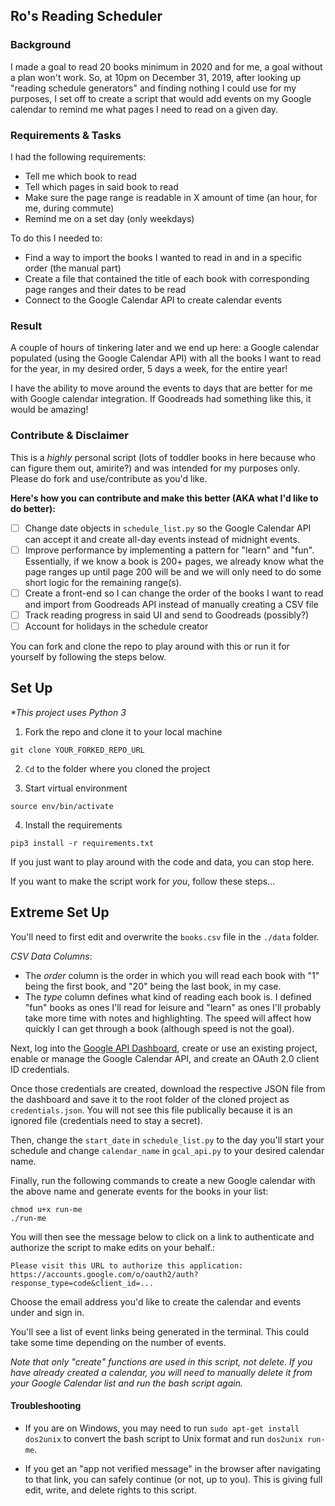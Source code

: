 
## Ro's Reading Scheduler

### Background
I made a goal to read 20 books minimum in 2020 and for me, a goal without a plan won't work. So, at 10pm on December 31, 2019, after looking up "reading schedule generators" and finding nothing I could use for my purposes, I set off to create a script that would add events on my Google calendar to remind me what pages I need to read on a given day.

### Requirements & Tasks
I had the following requirements:
- Tell me which book to read
- Tell which pages in said book to read
- Make sure the page range is readable in X amount of time (an hour, for me, during commute)
- Remind me on a set day (only weekdays)

To do this I needed to:
- Find a way to import the books I wanted to read in and in a specific order (the manual part)
- Create a file that contained the title of each book with corresponding page ranges and their dates to be read
- Connect to the Google Calendar API to create calendar events

### Result 
A couple of hours of tinkering later and we end up here: a Google calendar populated (using the Google Calendar API) with all the books I want to read for the year, in my desired order, 5 days a week, for the entire year! 

I have the ability to move around the events to days that are better for me with Google calendar integration. If Goodreads had something like this, it would be amazing!

### Contribute & Disclaimer

This is a _highly_ personal script (lots of toddler books in here because who can figure them out, amirite?) and was intended for my purposes only. Please do fork and use/contribute as you'd like.

**Here's how you can contribute and make this better (AKA what I'd like to do better):**

- [ ] Change date objects in `schedule_list.py` so the Google Calendar API can accept it and create all-day events instead of midnight events.
- [ ] Improve performance by implementing a pattern for "learn" and "fun". Essentially, if we know a book is 200+ pages, we already know what the page ranges up until page 200 will be and we will only need to do some short logic for the remaining range(s).
- [ ] Create a front-end so I can change the order of the books I want to read and import from Goodreads API instead of manually creating a CSV file
- [ ] Track reading progress in said UI and send to Goodreads (possibly?)
- [ ] Account for holidays in the schedule creator

You can fork and clone the repo to play around with this or run it for yourself by following the steps below.

## Set Up

_*This project uses Python 3_

1. Fork the repo and clone it to your local machine

 `git clone YOUR_FORKED_REPO_URL`

2. `Cd` to the folder where you cloned the project

3. Start virtual environment 

`source env/bin/activate`

4. Install the requirements 

`pip3 install -r requirements.txt`

If you just want to play around with the code and data, you can stop here.

If you want to make the script work for *you*, follow these steps...

## Extreme Set Up

You'll need to first edit and overwrite the `books.csv` file in the `./data` folder. 

*CSV Data Columns*:
- The _order_ column is the order in which you will read each book with "1" being the first book, and "20" being the last book, in my case. 
- The _type_ column defines what kind of reading each book is. I defined "fun" books as ones I'll read for leisure and "learn" as ones I'll probably take more time with notes and highlighting. The speed will affect how quickly I can get through a book (although speed is not the goal).

Next, log into the [Google API Dashboard](https://console.developers.google.com/apis/dashboard), create or use an existing project, enable or manage the Google Calendar API, and create an OAuth 2.0 client ID credentials.

Once those credentials are created, download the respective JSON file from the dashboard and save it to the root folder of the cloned project as `credentials.json`. You will not see this file publically because it is an ignored file (credentials need to stay a secret).

Then, change the `start_date` in `schedule_list.py` to the day you'll start your schedule and change `calendar_name` in `gcal_api.py` to your desired calendar name.

Finally, run the following commands to create a new Google calendar with the above name and generate events for the books in your list:

```
chmod u+x run-me
./run-me
```

You will then see the message below to click on a link to authenticate and authorize the script to make edits on your behalf.:
```
Please visit this URL to authorize this application: https://accounts.google.com/o/oauth2/auth?response_type=code&client_id=...
```

Choose the email address you'd like to create the calendar and events under and sign in. 

You'll see a list of event links being generated in the terminal. This could take some time depending on the number of events.

*Note that only "create" functions are used in this script, not delete. If you have already created a calendar, you will need to manually delete it from your Google Calendar list and run the bash script again.*

#### Troubleshooting

- If you are on Windows, you may need to run `sudo apt-get install dos2unix` to convert the bash script to Unix format and run `dos2unix run-me`.

- If you get an "app not verified message" in the browser after navigating to that link, you can safely continue (or not, up to you). This is giving full edit, write, and delete rights to this script. 
